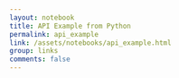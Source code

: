 ```yaml
---
layout: notebook
title: API Example from Python
permalink: api_example
link: /assets/notebooks/api_example.html
group: links
comments: false
---
```

